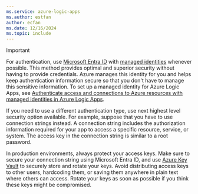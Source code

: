 ```yaml
---
ms.service: azure-logic-apps
ms.author: estfan
author: ecfan
ms.date: 12/16/2024
ms.topic: include
---
```


> [!IMPORTANT]
>
> For authentication, use [Microsoft Entra ID](/entra/identity/authentication/overview-authentication) with 
> [managed identities](/entra/identity/managed-identities-azure-resources/overview) whenever possible. 
> This method provides optimal and superior security without having to provide credentials. Azure manages 
> this identity for you and helps keep authentication information secure so that you don't have to manage 
> this sensitive information. To set up a managed identity for Azure Logic Apps, see 
> [Authenticate access and connections to Azure resources with managed identities in Azure Logic Apps](/azure/logic-apps/authenticate-with-managed-identity).
>
> If you need to use a different authentication type, use next highest level security option available. 
> For example, suppose that you have to use connection strings instead. A connection string 
> includes the authorization information required for your app to access a specific resource, service, 
> or system. The access key in the connection string is similar to a root password.
>
> In production environments, always protect your access keys. Make sure to secure your connection string 
> using Microsoft Entra ID, and use [Azure Key Vault](https://go.microsoft.com/fwlink/?linkid=2300117) 
> to securely store and rotate your keys. Avoid distributing access keys to other users, hardcoding them, 
> or saving them anywhere in plain text where others can access. Rotate your keys as soon as possible 
> if you think these keys might be compromised.
